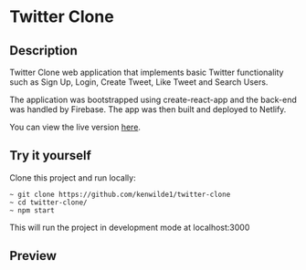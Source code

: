 # Twitter Clone

## Description

Twitter Clone web application that implements basic Twitter functionality such as Sign Up, Login, Create Tweet, Like Tweet and Search Users. 

The application was bootstrapped using create-react-app and the back-end was handled by Firebase. The app was then built and deployed to Netlify. 

You can view the live version [here](https://kenwilde-twitter-clone.netlify.app/).

## Try it yourself

Clone this project and run locally:

```
~ git clone https://github.com/kenwilde1/twitter-clone
~ cd twitter-clone/
~ npm start
```

This will run the project in development mode at localhost:3000

## Preview

